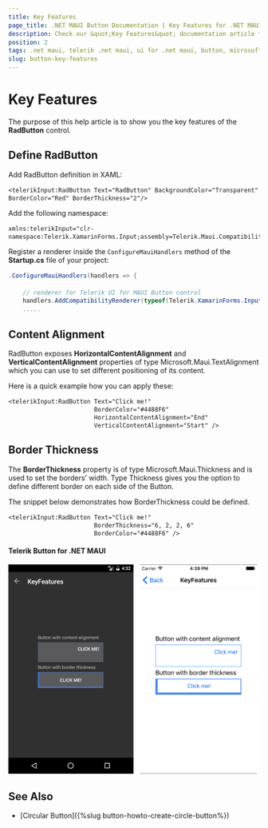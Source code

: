 ```yaml
---
title: Key Features
page_title: .NET MAUI Button Documentation | Key Features for .NET MAUI Button
description: Check our &quot;Key Features&quot; documentation article for Telerik Button for .NET MAUI.
position: 2
tags: .net maui, telerik .net maui, ui for .net maui, button, microsoft .net maui
slug: button-key-features
---
```


# Key Features

The purpose of this help article is to show you the key features of the **RadButton** control. 

## Define RadButton

Add RadButton definition in XAML:

```XAML
<telerikInput:RadButton Text="RadButton" BackgroundColor="Transparent" BorderColor="Red" BorderThickness="2"/>
```

Add the following namespace: 

```XAML
xmlns:telerikInput="clr-namespace:Telerik.XamarinForms.Input;assembly=Telerik.Maui.Compatibility"
```

Register a renderer inside the `ConfigureMauiHandlers` method of the **Startup.cs** file of your project:

```C#
.ConfigureMauiHandlers(handlers => {
			
	// renderer for Telerik UI for MAUI Button control
	handlers.AddCompatibilityRenderer(typeof(Telerik.XamarinForms.Input.RadButton), typeof(InputRenderer.ButtonRenderer));
	.....			
```

## Content Alignment

RadButton exposes **HorizontalContentAlignment** and **VerticalContentAlignment** properties of type Microsoft.Maui.TextAlignment which you can use to set different positioning of its content. 

Here is a quick example how you can apply these:

```XAML
<telerikInput:RadButton Text="Click me!"  
                        BorderColor="#4488F6" 
                        HorizontalContentAlignment="End" 
                        VerticalContentAlignment="Start" />
```


## Border Thickness

The **BorderThickness** property is of type Microsoft.Maui.Thickness and is used to set the borders’ width. Type Thickness gives you the option to define different border on each side of the Button.

The snippet below demonstrates how BorderThickness could be defined.

```XAML
<telerikInput:RadButton Text="Click me!"  
                        BorderThickness="6, 2, 2, 6" 
                        BorderColor="#4488F6" />
```

#### Telerik Button for .NET MAUI

![Button Key Features Example](images/button-key-features.png)

## See Also

- [Circular Button]({%slug button-howto-create-circle-button%})
